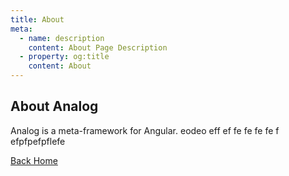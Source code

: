 ```yaml
---
title: About
meta:
  - name: description
    content: About Page Description
  - property: og:title
    content: About
---
```


## About Analog

Analog is a meta-framework for Angular.
eodeo
eff
ef
fe
fe
fe
fe
f
efpfpefpflefe

[Back Home](./)
